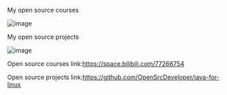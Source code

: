 My open source courses

![image](https://github.com/OpenSrcDeveloper/java-for-linux/image/OpenCourse.jpeg)

My open source projects

![image](https://github.com/OpenSrcDeveloper/java-for-linux/image/OpenProject.jpeg)

Open source courses link:<https://space.bilibili.com/77266754>

Open source projects link:<https://github.com/OpenSrcDeveloper/java-for-linux>